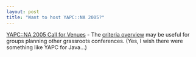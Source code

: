 ```yaml
---
layout: post
title: "Want to host YAPC::NA 2005?"
---
```




<a href="http://use.perl.org/article.pl?sid=04/07/20/1638206&tid=16&tid=25">YAPC::NA 2005 Call for Venues</a> - The <a href="http://yapc.org/yapc-crit.txt">criteria overview</a> may be useful for groups planning other grassroots conferences. (Yes, I wish there were something like YAPC for Java...)


